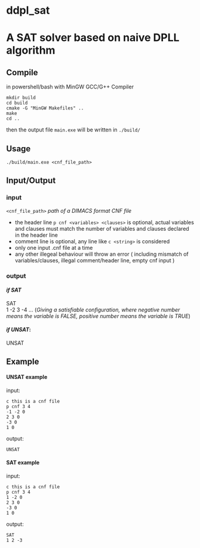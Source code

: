 # ddpl_sat
# A SAT solver based on naive DPLL algorithm

## Compile
in powershell/bash with MinGW GCC/G++ Compiler

```mkdir build```  
```cd build```  
```cmake -G "MinGW Makefiles" ..```  
```make```  
```cd ..```

then the output file ```main.exe``` will be written in ```./build/```

## Usage
```./build/main.exe <cnf_file_path>```

## Input/Output
### input 
```<cnf_file_path>``` *path of a DIMACS format CNF file*

- the header line ```p cnf <variables> <clauses>``` is optional, actual variables and clauses must match the number of variables and clauses declared in the header line
- comment line is optional, any line like ```c <string>``` is considered
- only one input .cnf file at a time
- any other illegeal behaviour will throw an error ( including mismatch of variables/clauses, illegal comment/header line, empty cnf input )

### output
#### *if SAT*

SAT  
1 -2 3 -4 ... (*Giving a satisfiable configuration, where negative number means the variable is FALSE, positive number means the variable is TRUE*)

#### *if UNSAT*:

UNSAT

## Example

#### UNSAT example

input:

```plaintext
c this is a cnf file  
p cnf 3 4  
-1 -2 0  
2 3 0  
-3 0  
1 0
```

output:  

```UNSAT```

#### SAT example

input:

```plaintext
c this is a cnf file
p cnf 3 4
1 -2 0
2 3 0
-3 0
1 0
```

output:

```plaintext
SAT
1 2 -3
```